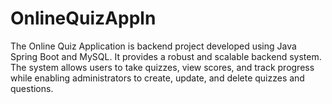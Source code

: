 # OnlineQuizAppln
The Online Quiz Application is backend project developed using Java Spring Boot and MySQL. It provides a robust and scalable backend system. The system allows users to take quizzes, view scores, and track progress while enabling administrators to create, update, and delete quizzes and questions.
